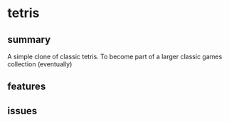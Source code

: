 # tetris
## summary
A simple clone of classic tetris.
To become part of a larger classic games collection (eventually)

## features

## issues
